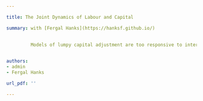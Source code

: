 ```yaml
---

title: The Joint Dynamics of Labour and Capital

summary: with [Fergal Hanks](https://hanksf.github.io/)  
        
         
         Models of lumpy capital adjustment are too responsive to interest rates relative to empirical evidence. We argue that allowing for small convex adjustment costs in labour can help these models better match the data. Convex costs cause labour to increase slowly in response to a shock thus smoothing out the impact on the marginal product of capital. Due to both depreciation and uncertainty over future productivity, this delay in the benefits of additional capital can have a large impact on the responsiveness of capital investment.


authors:
- admin
- Fergal Hanks

url_pdf: ''

---
```

